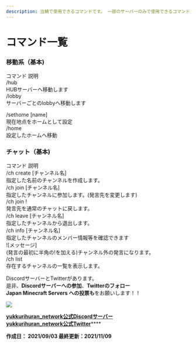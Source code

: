 ```yaml
---
description: 当鯖で使用できるコマンドです。 一部のサーバーのみで使用できるコマンドもあります
---
```


# コマンド一覧

### 移動系（基本)

コマンド ​説明\
/hub\
HUBサーバーへ移動します\
/lobby\
サーバーごとのlobbyへ移動します

/sethome \[name]\
現在地点をホームとして設定\
/home\
設定したホームへ移動

### ​チャット（基本)

コマンド ​説明\
/ch create \[チャンネル名]\
指定した名前のチャンネルを作成します。\
/ch join \[チャンネル名]\
指定したチャンネルに参加します。(発言先を変更します)\
/ch join !\
発言先を通常のチャットに戻します。\
/ch leave \[チャンネル名]\
指定したチャンネルから退出します。\
/ch info \[チャンネル名]\
指定したチャンネルのメンバー情報等を確認できます\
!\[メッセージ]\
(発言の最初に半角の!を加える)チャンネル外の発言になります。\
/ch list\
存在するチャンネルの一覧を表示します。

DiscordサーバーとTwitterがあります。\
是非、**Discordサーバーへの参加**、**Twitterのフォロー**\
**Japan Minecraft Servers への投票も**をお願いします！！

[![](https://minecraft.jp/servers/mc.yuhunet.ml/banner/5/560x95.png)](https://minecraft.jp/servers/mc.yuhunet.ml)

[**yukkurihuran\_network公式Discordサーバー**](https://discord.com/invite/Q9gztwkkS8)\
[**yukkurihuran\_network公式Twitter**](https://twitter.com/yuhurannetwork)****

**作成日： 2021/09/03 最終更新：2021/11/09**
